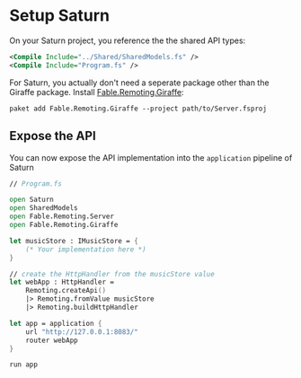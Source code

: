 # Setup Saturn
On your Saturn project, you reference the the shared API types:
```xml
<Compile Include="../Shared/SharedModels.fs" />
<Compile Include="Program.fs" />
```
For Saturn, you actually don't need a seperate package other than the Giraffe package. Install [Fable.Remoting.Giraffe](https://www.nuget.org/packages/Fable.Remoting.Giraffe/):
```
paket add Fable.Remoting.Giraffe --project path/to/Server.fsproj
```
## Expose the API
You can now expose the API implementation into the `application` pipeline of Saturn
```fs
// Program.fs

open Saturn
open SharedModels
open Fable.Remoting.Server
open Fable.Remoting.Giraffe

let musicStore : IMusicStore = {
    (* Your implementation here *)
} 

// create the HttpHandler from the musicStore value
let webApp : HttpHandler = 
    Remoting.createApi()
    |> Remoting.fromValue musicStore
    |> Remoting.buildHttpHandler

let app = application {
    url "http://127.0.0.1:8083/"
    router webApp
}

run app
```